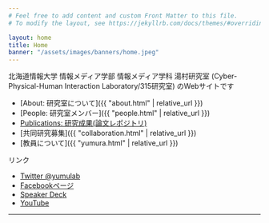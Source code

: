```yaml
---
# Feel free to add content and custom Front Matter to this file.
# To modify the layout, see https://jekyllrb.com/docs/themes/#overriding-theme-defaults

layout: home
title: Home
banner: "/assets/images/banners/home.jpeg"
---
```


北海道情報大学 情報メディア学部 情報メディア学科 湯村研究室 (Cyber-Physical-Human Interaction Laboratory/315研究室) のWebサイトです

- [About: 研究室について]({{ "about.html" | relative_url }})
- [People: 研究室メンバー]({{ "people.html" | relative_url }})
- [Publications: 研究成果(論文レポジトリ)](https://dl.yumulab.org/)
- [共同研究募集]({{ "collaboration.html" | relative_url }})
- [教員について]({{ "yumura.html" | relative_url }})

リンク
- [Twitter @yumulab](https://twitter.com/yumulab)
- [Facebookページ](https://www.facebook.com/yumulab)
- [Speaker Deck](https://speakerdeck.com/yumulab)
- [YouTube](https://www.youtube.com/channel/UCZ695lUfZBkcefXyVv5D9oA)

----